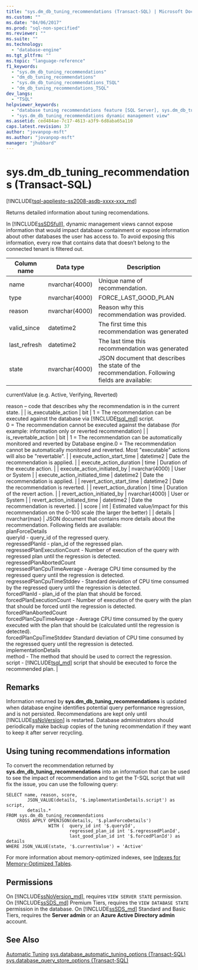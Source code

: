 ```yaml
---
title: "sys.dm_db_tuning_recommendations (Transact-SQL) | Microsoft Docs"
ms.custom: ""
ms.date: "04/06/2017"
ms.prod: "sql-non-specified"
ms.reviewer: ""
ms.suite: ""
ms.technology: 
  - "database-engine"
ms.tgt_pltfrm: ""
ms.topic: "language-reference"
f1_keywords: 
  - "sys.dm_db_tuning_recommendations"
  - "dm_db_tuning_recommendations"
  - "sys.dm_db_tuning_recommendations_TSQL"
  - "dm_db_tuning_recommendations_TSQL"
dev_langs: 
  - "TSQL"
helpviewer_keywords: 
  - "database tuning recommendations feature [SQL Server], sys.dm_db_tuning_recommendations dynamic management view"
  - "sys.dm_db_tuning_recommendations dynamic management view"
ms.assetid: ced484ae-7c17-4613-a3f9-6d8aba65a110
caps.latest.revision: 37
author: "jovanpop-msft"
ms.author: "jovanpop-msft"
manager: "jhubbard"
---
```

# sys.dm\_db\_tuning\_recommendations (Transact-SQL)
[!INCLUDE[tsql-appliesto-ss2008-asdb-xxxx-xxx_md](../../includes/tsql-appliesto-ss2008-asdb-xxxx-xxx-md.md)]

  Returns detailed information about tuning recomendations.  
  
 In [!INCLUDE[ssSDSfull](../../includes/sssdsfull-md.md)], dynamic management views cannot expose information that would impact database containment or expose information about other databases the user has access to. To avoid exposing this information, every row that contains data that doesn’t belong to the connected tenant is filtered out.

| **Column name** | **Data type** | **Description** |
| --- | --- | --- |
| name | nvarchar(4000) | Unique name of recommendation. |
| type | nvarchar(4000) | FORCE\_LAST\_GOOD\_PLAN |
| reason | nvarchar(4000) | Reason why this recommendation was provided. |
| valid\_since | datetime2 | The first time this recommendation was generated |
| last\_refresh | datetime2 | The last time this recommendation was generated |
| state | nvarchar(4000) | JSON document that describes the state of the recommendation. Following fields are available:

currentValue (e.g. Active, Verifying, Reverted)

reason – code that describes why the recommendation is in the current state.
 |
| is\_executable\_action | bit | 1 = The recommendation can be executed against the database via [!INCLUDE[tsql_md](../../includes/tsql_md.md)] script.<br />0 = The recommendation cannot be executed against the database (for example: information only or reverted recommendation) |
| is\_revertable\_action | bit | 1 = The recommendation can be automatically monitored and reverted by Database engine.0 = The recommendation cannot be automatically monitored and reverted. Most &quot;executable&quot; actions will also be &quot;revertable&quot;. |
| execute\_action\_start\_time | datetime2 | Date the recommendation is applied. |
| execute\_action\_duration | time | Duration of the execute action. |
| execute\_action\_initiated\_by | nvarchar(4000) | User or System |
| execute\_action\_initiated\_time | datetime2 | Date the recommendation is applied. |
| revert\_action\_start\_time | datetime2 | Date the recommendation is reverted. |
| revert\_action\_duration | time | Duration of the revert action. |
| revert\_action\_initiated\_by | nvarchar(4000) | User or System |
| revert\_action\_initiated\_time | datetime2 | Date the recommendation is reverted. |
| score | int | Estimated value/impact for this recommendation on the 0-100 scale (the larger the better) |
| details | nvarchar(max) | JSON document that contains more details about the recommendation. Following fields are available:<br />
 planForceDetails<br />
  queryId - query\_id of the regressed query.<br />
  regressedPlanId - plan_id of the regressed plan.<br />
  regressedPlanExecutionCount - Number of execution of the query with regressed plan until the regression is detected.<br />
  regressedPlanAbortedCount<br />
  regressedPlanCpuTimeAverage - Average CPU time consumed by the regressed query until the regression is detected.<br />
  regressedPlanCpuTimeStddev - Standard deviation of CPU time consumed by the regressed query until the regression is detected.<br />
  forcedPlanId - plan_id of the plan that should be forced.<br />
  forcedPlanExecutionCount - Number of execution of the query with the plan that should be forced until the regression is detected.<br />
  forcedPlanAbortedCount<br />
  forcedPlanCpuTimeAverage - Average CPU time consumed by the query executed with the plan that should be (calculated until the regression is detected).<br />
  forcedPlanCpuTimeStddev Standard deviation of CPU time consumed by the regressed query until the regression is detected.<br />
 implementationDetails<br />
  method - The method that should be used to correct the regression.<br />
  script - [!INCLUDE[tsql_md](../../includes/tsql_md.md)] script that should be executed to force the recommended plan. |
  
## Remarks  
 Information returned by **sys.dm\_db\_tuning\_recommendations** is updated when database engine identifies potential query performance regression, and is not persisted. Recommendations are kept only until [!INCLUDE[ssNoVersion](../../includes/ssnoversion-md.md)] is restarted. Database administrators should periodically make backup copies of the tuning recommendation if they want to keep it after server recycling.  
  
## Using tuning recommendations information  
 To convert the recommendation returned by **sys.dm\_db\_tuning\_recommendations** into an information that can be used to see the impact of recommendation and to get the T-SQL script that will fix the issue, you can use the following query:  
 
```
SELECT name, reason, score,
		JSON_VALUE(details, '$.implementationDetails.script') as script,
		details.* 
FROM sys.dm_db_tuning_recommendations
	CROSS APPLY OPENJSON(details, '$.planForceDetails')
				WITH (	query_id int '$.queryId',
						regressed_plan_id int '$.regressedPlanId',
						last_good_plan_id int '$.forcedPlanId') as details
WHERE JSON_VALUE(state, '$.currentValue') = 'Active'
```
  
 For more information about memory-optimized indexes, see [Indexes for Memory-Optimized Tables](../../relational-databases/in-memory-oltp/indexes-for-memory-optimized-tables.md).
  
## Permissions  
On [!INCLUDE[ssNoVersion_md](../../includes/ssnoversion-md.md)], requires `VIEW SERVER STATE` permission.   
On [!INCLUDE[ssSDS_md](../../includes/sssds-md.md)] Premium Tiers, requires the `VIEW DATABASE STATE` permission in the database. On [!INCLUDE[ssSDS_md](../../includes/sssds-md.md)] Standard and Basic Tiers, requires the  **Server admin** or an **Azure Active Directory admin** account.  
  
## See Also  
 [Automatic Tuning](../../relational-databases/automatic-tuning/automatic-tuning.md)
 [sys.database_automatic_tuning_options &#40;Transact-SQL&#41;](../../relational-databases/system-catalog-views/sys-database-automatic-tuning-options-transact-sql.md)
 [sys.database_query_store_options &#40;Transact-SQL&#41;](../../relational-databases/system-catalog-views/sys-database-query-store-options-transact-sql.md)
 